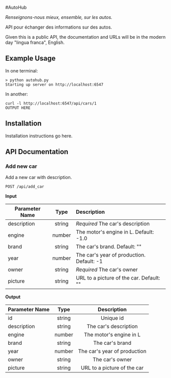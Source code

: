 #AutoHub


*Renseignons-nous mieux, ensemble, sur les autos.*

API pour échanger des informations sur des autos.

Given this is a public API, the documentation and URLs will be in the
modern day "lingua franca", English.

## Example Usage

In one terminal:

    > python autohub.py
    Starting up server on http://localhost:6547


In another:

    curl -l http://localhost:6547/api/cars/1
    OUTPUT HERE

## Installation

Installation instructions go here.

## API Documentation

### Add new car

Add a new car with description.

    POST /api/add_car

**Input**

| Parameter Name |  Type  |                 Description               |
|----------------|:------:|:------------------------------------------|
| description    | string |         *Required* The car's description  |
| engine         | number |    The motor's engine in L. Default: -1.0 |
| brand          | string |              The car's brand. Default: "" |
| year           | number | The car's year of production. Default: -1 |
| owner          | string |                *Required* The car's owner |
| picture        | string |  URL to a picture of the car. Default: "" |

**Output**

| Parameter Name |  Type  |                Description               |
|----------------|:------:|:----------------------------------------:|
| id             | string |                                Unique id |
| description    | string |                    The car's description |
| engine         | number |                  The motor's engine in L |
| brand          | string |                          The car's brand |
| year           | number |             The car's year of production |
| owner          | string |                          The car's owner |
| picture        | string |              URL to a picture of the car |

